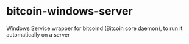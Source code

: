 # bitcoin-windows-server
Windows Service wrapper for bitcoind (Bitcoin core daemon), to run it automatically on a server
